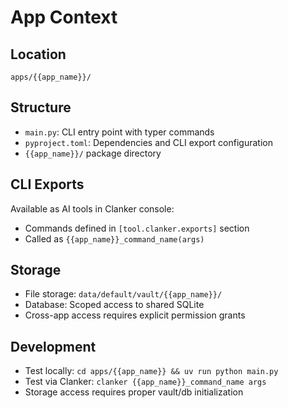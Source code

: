 # App Context

## Location
`apps/{{app_name}}/`

## Structure
- `main.py`: CLI entry point with typer commands
- `pyproject.toml`: Dependencies and CLI export configuration
- `{{app_name}}/` package directory

## CLI Exports
Available as AI tools in Clanker console:
- Commands defined in `[tool.clanker.exports]` section
- Called as `{{app_name}}_command_name(args)`

## Storage
- File storage: `data/default/vault/{{app_name}}/`
- Database: Scoped access to shared SQLite
- Cross-app access requires explicit permission grants

## Development
- Test locally: `cd apps/{{app_name}} && uv run python main.py`
- Test via Clanker: `clanker {{app_name}}_command_name args`
- Storage access requires proper vault/db initialization
